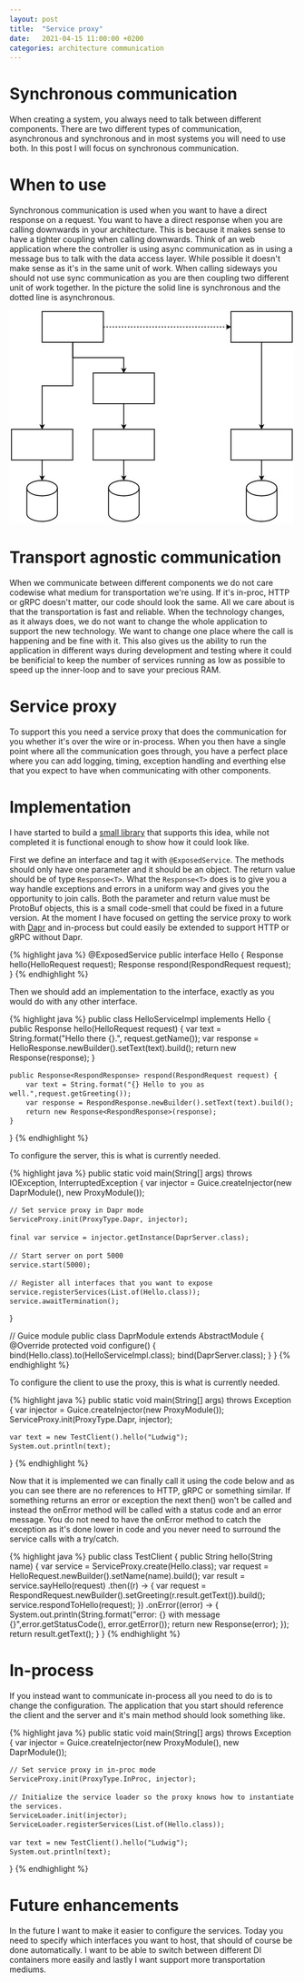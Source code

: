 ```yaml
---
layout: post
title:  "Service proxy"
date:   2021-04-15 11:00:00 +0200
categories: architecture communication 
---
```


# Synchronous communication
When creating a system, you always need to talk between different components. There are two different types of communication, asynchronous and synchronous and in most systems you will need to use both. In this post I will focus on synchronous communication.

# When to use
Synchronous communication is used when you want to have a direct response on a request. You want to have a direct response when you are calling downwards in your architecture. This is because it makes sense to have a tighter coupling when calling downwards. Think of an web application where the controller is using async communication as in using a message bus to talk with the data access layer. While possible it doesn't make sense as it's in the same unit of work. When calling sideways you should not use sync communication as you are then coupling two different unit of work together. In the picture the solid line is synchronous and the dotted line is asynchronous.

![Sync and async communication](/assets/2021-04/sync-async-communication.jpg)

# Transport agnostic communication
When we communicate between different components we do not care codewise what medium for transportation we're using. If it's in-proc, HTTP or gRPC doesn't matter, our code should look the same. All we care about is that the transportation is fast and reliable. When the technology changes, as it always does, we do not want to change the whole application to support the new technology. We want to change one place where the call is happening and be fine with it. This also gives us the ability to run the application in different ways during development and testing where it could be benificial to keep the number of services running as low as possible to speed up the inner-loop and to save your precious RAM.


# Service proxy
To support this you need a service proxy that does the communication for you whether it's over the wire or in-process. When you then have a single point where all the communication goes through, you have a perfect place where you can add logging, timing, exception handling and everthing else that you expect to have when communicating with other components.

# Implementation
I have started to build a [small library](https://github.com/lullen/service-proxy) that supports this idea, while not completed it is functional enough to show how it could look like.


First we define an interface and tag it with `@ExposedService`. The methods should only have one parameter and it should be an object. The return value should be of type `Response<T>`. What the `Response<T>` does is to give you a way handle exceptions and errors in a uniform way and gives you the opportunity to join calls. Both the parameter and return value must be ProtoBuf objects, this is a small code-smell that could be fixed in a future version. At the moment I have focused on getting the service proxy to work with [Dapr](https://dapr.io) and in-process but could easily be extended to support HTTP or gRPC without Dapr.

{% highlight java %}
@ExposedService
public interface Hello {
    Response<HelloResponse> hello(HelloRequest request);
    Response<RespondResponse> respond(RespondRequest request);
}
{% endhighlight %}

Then we should add an implementation to the interface, exactly as you would do with any other interface. 

{% highlight java %}
public class HelloServiceImpl implements Hello {
    public Response<HelloResponse> hello(HelloRequest request) {
        var text = String.format("Hello there {}.", request.getName());
        var response = HelloResponse.newBuilder().setText(text).build();
        return new Response<HelloResponse>(response);
    }
    
    public Response<RespondResponse> respond(RespondRequest request) {
        var text = String.format("{} Hello to you as well.",request.getGreeting());
        var response = RespondResponse.newBuilder().setText(text).build();
        return new Response<RespondResponse>(response);
    }
}
{% endhighlight %}

To configure the server, this is what is currently needed.

{% highlight java %}
public static void main(String[] args) throws IOException, InterruptedException {
    var injector = Guice.createInjector(new DaprModule(), new ProxyModule());
    
    // Set service proxy in Dapr mode
    ServiceProxy.init(ProxyType.Dapr, injector);

    final var service = injector.getInstance(DaprServer.class);
    
    // Start server on port 5000
    service.start(5000);
    
    // Register all interfaces that you want to expose
    service.registerServices(List.of(Hello.class));
    service.awaitTermination();
}

// Guice module
public class DaprModule extends AbstractModule {
    @Override
    protected void configure() {
        bind(Hello.class).to(HelloServiceImpl.class);
        bind(DaprServer.class);
    }
}
{% endhighlight %}


To configure the client to use the proxy, this is what is currently needed.

{% highlight java %}
public static void main(String[] args) throws Exception {
    var injector = Guice.createInjector(new ProxyModule());
    ServiceProxy.init(ProxyType.Dapr, injector);

    var text = new TestClient().hello("Ludwig");
    System.out.println(text);
}
{% endhighlight %}

Now that it is implemented we can finally call it using the code below and as you can see there are no references to HTTP, gRPC or something similar. If something returns an error or exception the next then() won't be called and instead the onError method will be called with a status code and an error message. You do not need to have the onError method to catch the exception as it's done lower in code and you never need to surround the service calls with a try/catch. 

{% highlight java %}
public class TestClient {
    public String hello(String name) {
        var service = ServiceProxy.create(Hello.class);
        var request = HelloRequest.newBuilder().setName(name).build();
        var result = service.sayHello(request)
            .then((r) -> {
                var request = RespondRequest.newBuilder().setGreeting(r.result.getText()).build();
                service.respondToHello(request);
            })
            .onError((error) -> {
                System.out.println(String.format("error: {} with message {}",error.getStatusCode(), error.getError());
                return new Response<HelloResponse>(error);
            });
        return result.getText();
    }
}
{% endhighlight %}

# In-process

If you instead want to communicate in-process all you need to do is to change the configuration. The application that you start should reference the client and the server and it's main method should look something like.

{% highlight java %}
public static void main(String[] args) throws Exception {
    var injector = Guice.createInjector(new ProxyModule(), new DaprModule());

    // Set service proxy in in-proc mode
    ServiceProxy.init(ProxyType.InProc, injector);

    // Initialize the service loader so the proxy knows how to instantiate the services.  
    ServiceLoader.init(injector);
    ServiceLoader.registerServices(List.of(Hello.class));

    var text = new TestClient().hello("Ludwig");
    System.out.println(text);
}
{% endhighlight %}

# Future enhancements
In the future I want to make it easier to configure the services. Today you need to specify which interfaces you want to host, that should of course be done automatically. I want to be able to switch between different DI containers more easily and lastly I want support more transportation mediums. 